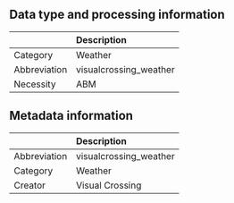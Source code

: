 ## Data type and processing information 

|              | Description            |
|:-------------|:-----------------------|
| Category     | Weather                |
| Abbreviation | visualcrossing_weather |
| Necessity    | ABM                    |

## Metadata information 

|              | Description            |
|:-------------|:-----------------------|
| Abbreviation | visualcrossing_weather |
| Category     | Weather                |
| Creator      | Visual Crossing        |